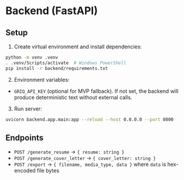 # Backend (FastAPI)

## Setup

1. Create virtual environment and install dependencies:

```bash
python -m venv .venv
. .venv/Scripts/activate  # Windows PowerShell
pip install -r backend/requirements.txt
```

2. Environment variables:

- `GRIQ_API_KEY` (optional for MVP fallback). If not set, the backend will produce deterministic text without external calls.

3. Run server:

```bash
uvicorn backend.app.main:app --reload --host 0.0.0.0 --port 8000
```

## Endpoints
- `POST /generate_resume` -> `{ resume: string }`
- `POST /generate_cover_letter` -> `{ cover_letter: string }`
- `POST /export` -> `{ filename, media_type, data }` where `data` is hex-encoded file bytes
